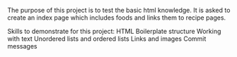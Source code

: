 The purpose of this project is to test the basic html knowledge. It is asked to create an index page which includes foods and links them to recipe pages.

Skills to demonstrate for this project:
    HTML Boilerplate structure
    Working with text
    Unordered lists and ordered lists
    Links and images
    Commit messages